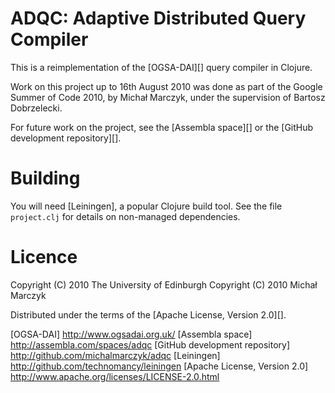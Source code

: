 # ADQC: Adaptive Distributed Query Compiler

This is a reimplementation of the [OGSA-DAI][] query compiler in
Clojure.

Work on this project up to 16th August 2010 was done as part of the
Google Summer of Code 2010, by Michał Marczyk, under the supervision
of Bartosz Dobrzelecki.

For future work on the project, see the [Assembla space][] or the
[GitHub development repository][].

# Building

You will need [Leiningen], a popular Clojure build tool.  See the file
`project.clj` for details on non-managed dependencies.

# Licence

Copyright (C) 2010 The University of Edinburgh
Copyright (C) 2010 Michał Marczyk

Distributed under the terms of the [Apache License, Version 2.0][].


[OGSA-DAI] http://www.ogsadai.org.uk/
[Assembla space] http://assembla.com/spaces/adqc
[GitHub development repository] http://github.com/michalmarczyk/adqc
[Leiningen] http://github.com/technomancy/leiningen
[Apache License, Version 2.0] http://www.apache.org/licenses/LICENSE-2.0.html
